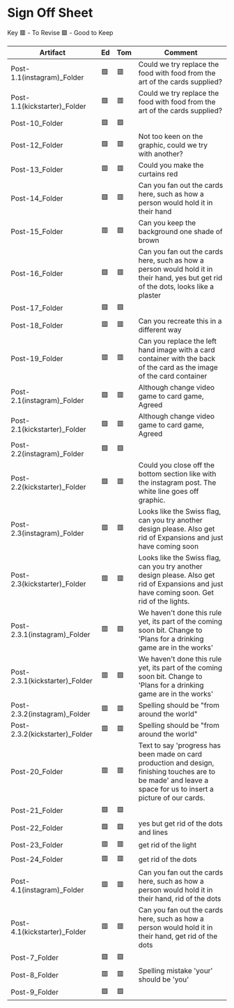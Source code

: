 # Sign Off Sheet

Key
🟥 - To Revise
🟩 - Good to Keep

| Artifact | Ed | Tom | Comment |
| --- | --- | --- | --- |
| Post-1.1(instagram)_Folder |🟩 |🟥| Could we try replace the food with food from the art of the cards supplied? |
| Post-1.1(kickstarter)_Folder |:green_square:|:red_square:| Could we try replace the food with food from the art of the cards supplied? |
| Post-10_Folder |:green_square:|:green_square:|
| Post-12_Folder |:green_square:|:red_square:| Not too keen on the graphic, could we try with another? |
| Post-13_Folder |:red_square:|:red_square:| Could you make the curtains red |
| Post-14_Folder |:green_square:|:red_square:| Can you fan out the cards here, such as how a person would hold it in their hand |
| Post-15_Folder |:red_square:|:green_square:| Can you keep the background one shade of brown |
| Post-16_Folder |:green_square:|:red_square:| Can you fan out the cards here, such as how a person would hold it in their hand, yes but get rid of the dots, looks like a plaster|
| Post-17_Folder |:green_square:|:green_square:|
| Post-18_Folder |:red_square:|:red_square:| Can you recreate this in a different way |
| Post-19_Folder |:red_square:|:red_square:| Can you replace the left hand image with a card container with the back of the card as the image of the card container |
| Post-2.1(instagram)_Folder |:green_square:|:red_square:| Although change video game to card game, Agreed |
| Post-2.1(kickstarter)_Folder |:green_square:|:red_square:| Although change video game to card game, Agreed |
| Post-2.2(instagram)_Folder |:green_square:|:green_square:|
| Post-2.2(kickstarter)_Folder |:green_square:|:red_square:| Could you close off the bottom section like with the instagram post. The white line goes off graphic.
| Post-2.3(instagram)_Folder |:red_square:|:red_square:| Looks like the Swiss flag, can you try another design please. Also get rid of Expansions and just have coming soon |
| Post-2.3(kickstarter)_Folder |:red_square:|:red_square:|Looks like the Swiss flag, can you try another design please. Also get rid of Expansions and just have coming soon. Get rid of the lights. |
| Post-2.3.1(instagram)_Folder |:red_square:|:green_square:|  We haven't done this rule yet, its part of the coming soon bit. Change to 'Plans for a drinking game are in the works' | 
| Post-2.3.1(kickstarter)_Folder |:red_square:|:green_square:|We haven't done this rule yet, its part of the coming soon bit. Change to 'Plans for a drinking game are in the works' |
| Post-2.3.2(instagram)_Folder |:red_square:|:red_square:| Spelling should be "from around the world"|
| Post-2.3.2(kickstarter)_Folder |:red_square:|:red_square:| Spelling should be "from around the world"|
| Post-20_Folder |:red_square:|:red_square:| Text to say 'progress has been made on card production and design, finishing touches are to be made' and leave a space for us to insert a picture of our cards.|
| Post-21_Folder |:green_square:|:green_square:|
| Post-22_Folder |:green_square:|:green_square:| yes but get rid of the dots and lines |
| Post-23_Folder |:red_square:|:red_square:| get rid of the light |
| Post-24_Folder |:red_square:|:red_square:| get rid of the dots |
| Post-4.1(instagram)_Folder |:red_square: |:red_square:| Can you fan out the cards here, such as how a person would hold it in their hand, rid of the dots |
| Post-4.1(kickstarter)_Folder |:red_square:|:red_square:| Can you fan out the cards here, such as how a person would hold it in their hand, get rid of the dots|
| Post-7_Folder |:green_square:|:green_square:|
| Post-8_Folder |:red_square:|:red_square:| Spelling mistake 'your' should be 'you' |
| Post-9_Folder |:green_square:|:green_square:|

